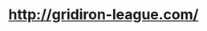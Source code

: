 ---
layout: post
title: http://gridiron-league.com/
image: gridiron-league.com-2012-01-26-clipped.png
---